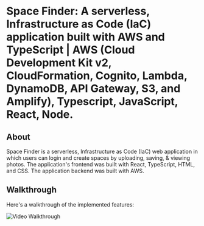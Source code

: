 # Space Finder: A serverless, Infrastructure as Code (IaC) application built with AWS and TypeScript | AWS (Cloud Development Kit v2, CloudFormation, Cognito, Lambda, DynamoDB, API Gateway, S3, and Amplify), Typescript, JavaScript, React, Node.

## About
Space Finder is a serverless, Infrastructure as Code (IaC) web application in which users can login and create spaces by uploading, saving, & viewing photos.  The application's frontend was built with React, TypeScript, HTML, and CSS. The application backend was built with AWS.

## Walkthrough

Here's a walkthrough of the implemented features:

<img src=walkthrough.gif title='Video Walkthrough' width='' alt='Video Walkthrough' />
